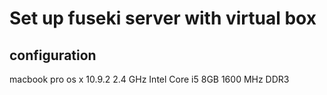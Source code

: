 Set up fuseki server with virtual box
======

configuration
------
macbook pro os x 10.9.2 2.4 GHz Intel Core i5 8GB 1600 MHz DDR3

